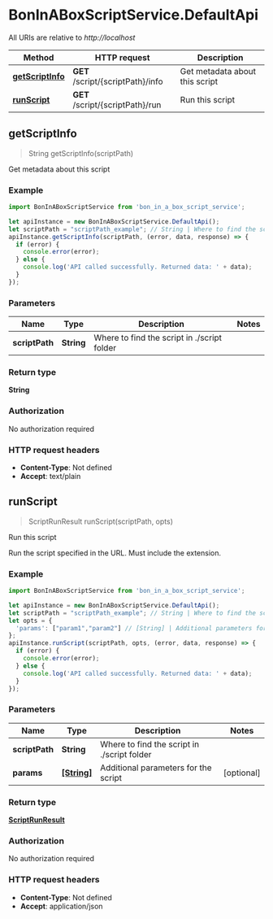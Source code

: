 # BonInABoxScriptService.DefaultApi

All URIs are relative to *http://localhost*

Method | HTTP request | Description
------------- | ------------- | -------------
[**getScriptInfo**](DefaultApi.md#getScriptInfo) | **GET** /script/{scriptPath}/info | Get metadata about this script
[**runScript**](DefaultApi.md#runScript) | **GET** /script/{scriptPath}/run | Run this script



## getScriptInfo

> String getScriptInfo(scriptPath)

Get metadata about this script

### Example

```javascript
import BonInABoxScriptService from 'bon_in_a_box_script_service';

let apiInstance = new BonInABoxScriptService.DefaultApi();
let scriptPath = "scriptPath_example"; // String | Where to find the script in ./script folder
apiInstance.getScriptInfo(scriptPath, (error, data, response) => {
  if (error) {
    console.error(error);
  } else {
    console.log('API called successfully. Returned data: ' + data);
  }
});
```

### Parameters


Name | Type | Description  | Notes
------------- | ------------- | ------------- | -------------
 **scriptPath** | **String**| Where to find the script in ./script folder | 

### Return type

**String**

### Authorization

No authorization required

### HTTP request headers

- **Content-Type**: Not defined
- **Accept**: text/plain


## runScript

> ScriptRunResult runScript(scriptPath, opts)

Run this script

Run the script specified in the URL. Must include the extension.

### Example

```javascript
import BonInABoxScriptService from 'bon_in_a_box_script_service';

let apiInstance = new BonInABoxScriptService.DefaultApi();
let scriptPath = "scriptPath_example"; // String | Where to find the script in ./script folder
let opts = {
  'params': ["param1","param2"] // [String] | Additional parameters for the script
};
apiInstance.runScript(scriptPath, opts, (error, data, response) => {
  if (error) {
    console.error(error);
  } else {
    console.log('API called successfully. Returned data: ' + data);
  }
});
```

### Parameters


Name | Type | Description  | Notes
------------- | ------------- | ------------- | -------------
 **scriptPath** | **String**| Where to find the script in ./script folder | 
 **params** | [**[String]**](String.md)| Additional parameters for the script | [optional] 

### Return type

[**ScriptRunResult**](ScriptRunResult.md)

### Authorization

No authorization required

### HTTP request headers

- **Content-Type**: Not defined
- **Accept**: application/json

